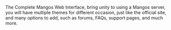 The Complete Mangos Web Interface, bring unity to using a Mangos server, you will have multiple themes for different occasion, just like the official site, and many options to add, such as forums, FAQs, support pages, and much more.